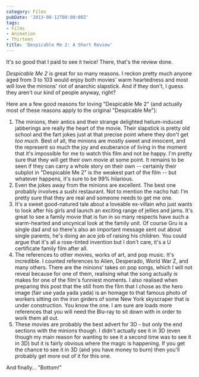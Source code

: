 ```yaml
---
category: Films
pubDate: '2013-08-12T00:00:00Z'
tags:
- Films
- Animation
- Thirteen
title: 'Despicable Me 2: A Short Review'
---
```

It's so good that I paid to see it twice! There, that's the review done.

_Despicable Me 2_ is great for so many reasons. I reckon pretty much anyone aged from 3 to 103 would enjoy both movies' warm heartedness and most will love the minions' riot of anarchic slapstick. And if they don't, I guess they aren't our kind of people anyway, right?

Here are a few good reasons for loving "Despicable Me 2" (and actually most of these reasons apply to the original "Despicable Me"):

1. The minions, their antics and their strange delighted helium-induced jabberings are really the heart of the movie. Their slapstick is pretty old school and the fart jokes just at that precise point where they don't get _too much_. Best of all, the minions are mostly sweet and innocent, and the represent so much the joy and exuberance of living in the moment that it's impossible for me to watch this film and not be happy. I'm pretty sure that they will get their own movie at some point. It remains to be seen if they can carry a whole story on their own -- certainly their subplot in "Despicable Me 2" is the weakest part of the film -- but whatever happens, it's sure to be 99% hilarious.
2. Even the jokes away from the minions are excellent. The best one probably involves a sushi restaurant. Not to mention the nacho hat: I'm pretty sure that they are real and someone needs to get me one.
3. It's a sweet good-natured tale about a loveable ex-villain who just wants to look after his girls and launch an exciting range of jellies and jams. It's great to see a family movie that is fun in so many respects have such a warm-hearted and uncynical look at the family unit. Of course Gru is a single dad and so there's also an important message sent out about single parents, he's doing an ace job of raising his children. You could argue that it's all a rose-tinted invention but I don't care, it's a U certificate family film after all.
4. The references to other movies, works of art, and pop music. It's incredible. I counted references to Alien, Desperado, World War Z, and many others. There are the minions' takes on pop songs, which I will not reveal because for one of them, realising what the song actually _is_ makes for one of the film's funniest moments. I also realised when preparing this post that the still from the film that I chose as the hero image (fair use yada yada yada) is an homage to that famous photo of  workers sitting on the iron girders of some New York skyscraper that is under construction. You know the one. I am sure are loads more references that you will need the Blu-ray to sit down with in order to work them all out.
5. These movies are probably the best advert for 3D - but only the end sections with the minions though. I didn't actually see it in 3D (even though my main reason for wanting to see it a second time was to see it in 3D) but it is fairly obvious where the magic is happening. If you get the chance to see it in 3D (and you have money to burn) then you'll probably get more out of it for this one.

And finally... "Bottom!"